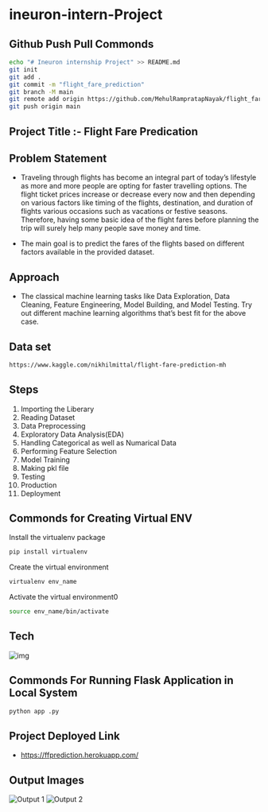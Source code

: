 # ineuron-intern-Project

## Github Push Pull Commonds

```bash
echo "# Ineuron internship Project" >> README.md
git init
git add .
git commit -m "flight_fare_prediction"
git branch -M main
git remote add origin https://github.com/MehulRampratapNayak/flight_fare_prediction.git
git push origin main
```

## Project Title :- Flight Fare Predication

## Problem Statement

- Traveling through flights has become an integral part of today’s lifestyle as more and more people are opting for faster travelling options. The flight ticket prices increase or decrease every now and then depending on various factors like timing of the flights, destination, and duration of flights various occasions such as vacations or festive seasons. Therefore, having some basic idea of the flight fares before planning the trip will surely help many people save money and time.
 
- The main goal is to predict the fares of the flights based on different factors available in
the provided dataset.

## Approach

- The classical machine learning tasks like Data Exploration, Data Cleaning, Feature Engineering, Model Building, and Model Testing. Try out different machine learning algorithms that’s best fit for the above case.

## Data set 

```bash
https://www.kaggle.com/nikhilmittal/flight-fare-prediction-mh
```
## Steps

1.  Importing the Liberary
2.  Reading Dataset
3.  Data Preprocessing
4.  Exploratory Data Analysis(EDA)
5.  Handling Categorical as well as Numarical Data
7.  Performing Feature Selection
8.  Model Training 
9.  Making pkl file
10. Testing
11. Production
12. Deployment


## Commonds for Creating Virtual ENV

Install the virtualenv package

```bash
pip install virtualenv
```
Create the virtual environment

```bash
virtualenv env_name
```
Activate the virtual environment0

```bash
source env_name/bin/activate
```

## Tech

![img](https://user-images.githubusercontent.com/102470567/194716449-101eb1e7-51e4-4c07-9999-fb0096d352b8.png)

## Commonds For Running Flask Application in Local System

```bash
python app .py
```

## Project Deployed Link 

- https://ffprediction.herokuapp.com/ 


## Output Images

![Output 1](https://user-images.githubusercontent.com/102470567/194716325-9963f6e2-9846-4ef2-9fb4-12ed8083722b.png)
![Output 2](https://user-images.githubusercontent.com/102470567/194716335-0a74af11-aa7a-4299-9882-dc43d44b9554.png)





